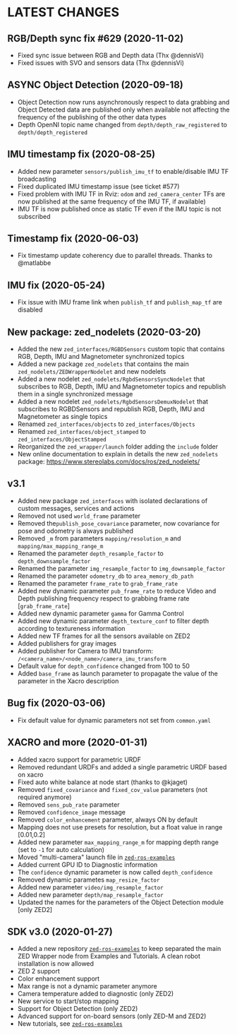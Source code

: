 LATEST CHANGES
==============

RGB/Depth sync fix #629 (2020-11-02)
-------------------------------
- Fixed sync issue between RGB and Depth data (Thx @dennisVi)
- Fixed issues with SVO and sensors data (Thx @dennisVi)

ASYNC Object Detection (2020-09-18)
-----------------------------------
- Object Detection now runs asynchronously respect to data grabbing and Object Detected data are published only when available not affecting the frequency of the publishing of the other data types
- Depth OpenNI topic name changed from `depth/depth_raw_registered` to `depth/depth_registered`

IMU timestamp fix (2020-08-25)
------------------------------
- Added new parameter `sensors/publish_imu_tf` to enable/disable IMU TF broadcasting
- Fixed duplicated IMU timestamp issue (see ticket #577)
- Fixed problem with IMU TF in Rviz: `odom` and `zed_camera_center` TFs are now published at the same frequency of the IMU TF, if available)
- IMU TF is now published once as static TF even if the IMU topic is not subscribed

Timestamp fix (2020-06-03)
--------------------------
- Fix timestamp update coherency due to parallel threads. Thanks to @matlabbe

IMU fix (2020-05-24)
--------------------
- Fix issue with IMU frame link when `publish_tf` and `publish_map_tf` are disabled

New package: zed_nodelets (2020-03-20)
---------------------------------------
- Added the new `zed_interfaces/RGBDSensors` custom topic that contains RGB, Depth, IMU and Magnetometer synchronized topics
- Added a new package `zed_nodelets` that contains the main `zed_nodelets/ZEDWrapperNodelet` and new nodelets
- Added a new nodelet `zed_nodelets/RgbdSensorsSyncNodelet` that subscribes to RGB, Depth, IMU and Magnetometer topics and republish them in a single synchronized message
- Added a new nodelet `zed_nodelets/RgbdSensorsDemuxNodelet` that subscribes to RGBDSensors and republish RGB, Depth, IMU and Magnetometer as single topics
- Renamed `zed_interfaces/objects` to `zed_interfaces/Objects`
- Renamed `zed_interfaces/object_stamped` to `zed_interfaces/ObjectStamped`
- Reorganized the `zed_wrapper/launch` folder adding the `include` folder
- New online documentation to explain in details the new `zed_nodelets` package: https://www.stereolabs.com/docs/ros/zed_nodelets/

v3.1
-----
- Added new package `zed_interfaces` with isolated declarations of custom messages, services and actions
- Removed not used `world_frame` parameter
- Removed the`publish_pose_covariance` parameter, now covariance for pose and odometry is always published
- Removed `_m` from parameters `mapping/resolution_m` and `mapping/max_mapping_range_m`
- Renamed the parameter `depth_resample_factor` to `depth_downsample_factor`
- Renamed the parameter `img_resample_factor` to `img_downsample_factor`
- Renamed the parameter `odometry_db` to `area_memory_db_path`
- Renamed the parameter `frame_rate` to `grab_frame_rate`
- Added new dynamic parameter `pub_frame_rate` to reduce Video and Depth publishing frequency respect to grabbing frame rate [`grab_frame_rate`]
- Added new dynamic parameter `gamma` for Gamma Control
- Added new dynamic parameter `depth_texture_conf` to filter depth according to textureness information
- Added new TF frames for all the sensors available on ZED2
- Added publishers for gray images 
- Added publisher for Camera to IMU transform: `/<camera_name>/<node_name>/camera_imu_transform`
- Default value for `depth_confidence` changed from 100 to 50
- Added `base_frame` as launch parameter to propagate the value of the parameter in the Xacro description


Bug fix (2020-03-06)
--------------------
- Fix default value for dynamic parameters not set from `common.yaml`

XACRO and more (2020-01-31)
---------------------------
- Added xacro support for parametric URDF 
- Removed redundant URDFs and added a single parametric URDF based on xacro
- Fixed auto white balance at node start (thanks to @kjaget)
- Removed `fixed_covariance` and `fixed_cov_value` parameters (not required anymore)
- Removed `sens_pub_rate` parameter
- Removed `confidence_image` message
- Removed `color_enhancement` parameter, always ON by default
- Mapping does not use presets for resolution, but a float value in range [0.01,0.2]
- Added new parameter `max_mapping_range_m` for mapping depth range (set to `-1` for auto calculation)
- Moved "multi-camera" launch file in [`zed-ros-examples`](https://github.com/stereolabs/zed-ros-examples/tree/master/examples/zed_multicamera_example) 
- Added current GPU ID to Diagnostic information
- The `confidence` dynamic parameter is now called `depth_confidence`
- Removed dynamic parametes `map_resize_factor`
- Added new parameter `video/img_resample_factor`
- Added new parameter `depth/map_resample_factor`
- Updated the names for the parameters of the Object Detection module [only ZED2]

SDK v3.0 (2020-01-27)
---------------------
- Added a new repository [`zed-ros-examples`](https://github.com/stereolabs/zed-ros-examples) to keep separated the main ZED Wrapper node from Examples and Tutorials. A clean robot installation is now allowed
- ZED 2 support
- Color enhancement support
- Max range is not a dynamic parameter anymore
- Camera temperature added to diagnostic (only ZED2)
- New service to start/stop mapping
- Support for Object Detection (only ZED2)
- Advanced support for on-board sensors (only ZED-M and ZED2)
- New tutorials, see [`zed-ros-examples`](https://github.com/stereolabs/zed-ros-examples)





